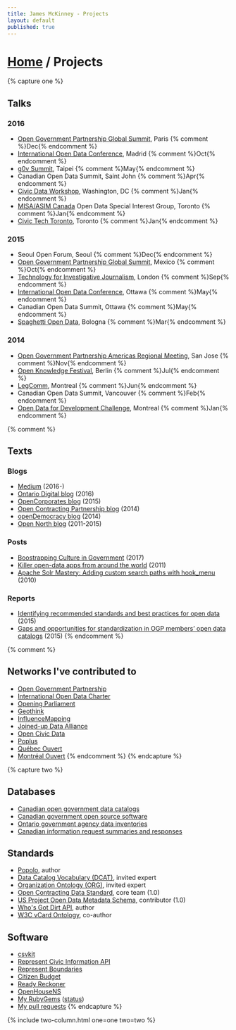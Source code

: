 ```yaml
---
title: James McKinney - Projects
layout: default
published: true
---
```


# [Home](/) / Projects

{% capture one %}
## Talks

### 2016

* [Open Government Partnership Global Summit](https://en.ogpsummit.org/), Paris {% comment %}Dec{% endcomment %}
* [International Open Data Conference](https://internationalopendataconfer2016.sched.com/), Madrid {% comment %}Oct{% endcomment %}
* [g0v Summit](http://summit.g0v.tw/2016/), Taipei {% comment %}May{% endcomment %}
* Canadian Open Data Summit, Saint John {% comment %}Apr{% endcomment %}
* [Civic Data Workshop](https://www.youtube.com/watch?v=-OrOqTKZ7mQ), Washington, DC {% comment %}Jan{% endcomment %}
* [MISA/ASIM Canada](http://www.misa-asim.ca/) Open Data Special Interest Group, Toronto {% comment %}Jan{% endcomment %}
* [Civic Tech Toronto](http://civictech.ca/2016/01/20/hacknight-25-jan-19/), Toronto {% comment %}Jan{% endcomment %}

### 2015

* Seoul Open Forum, Seoul {% comment %}Dec{% endcomment %}
* [Open Government Partnership Global Summit](https://ogpsummit2015.sched.com/), Mexico {% comment %}Oct{% endcomment %}
* [Technology for Investigative Journalism](http://www.influencemapping.org/workshop/), London {% comment %}Sep{% endcomment %}
* [International Open Data Conference](https://internationalopendataconfer2015.sched.com/), Ottawa {% comment %}May{% endcomment %}
* Canadian Open Data Summit, Ottawa {% comment %}May{% endcomment %}
* [Spaghetti Open Data](http://www.spaghettiopendata.org/page/benvenut-sod15), Bologna {% comment %}Mar{% endcomment %}

### 2014

* [Open Government Partnership Americas Regional Meeting](https://www.opengovpartnership.org/about/news-and-events/2014-americas-regional-meeting-reuni-n-regional-de-las-am-ricas), San Jose {% comment %}Nov{% endcomment %}
* [Open Knowledge Festival](http://2014.okfestival.org/), Berlin {% comment %}Jul{% endcomment %}
* [LegComm](http://www.sliq.com/legcomm2014.html), Montreal {% comment %}Jun{% endcomment %}
* Canadian Open Data Summit, Vancouver {% comment %}Feb{% endcomment %}
* [Open Data for Development Challenge](https://opendatadevelopmentchalleng2014.sched.com/), Montreal {% comment %}Jan{% endcomment %}

{% comment %}
## Texts

### Blogs

* [Medium](https://medium.com/@jpmckinney/latest) (2016-) <i class="fa fa-medium" aria-hidden="true"></i>
* [Ontario Digital blog](https://medium.com/@jpmckinney.ontario/latest) (2016)
* [OpenCorporates blog](https://blog.opencorporates.com/author/jpmckinney/) (2015)
* [Open Contracting Partnership blog](https://www.open-contracting.org/author/james/) (2014)
* [openDemocracy blog](https://www.opendemocracy.net/author/james-mckinney) (2014)
* [Open North blog](https://duckduckgo.com/?q=site%3Aopennorth.ca+%22by+james+mckinney%22) (2011-2015)

### Posts

* [Boostrapping Culture in Government](http://www.cpsrenewal.ca/2017/06/bootstrapping-culture-in-government.html) (2017)
* [Killer open-data apps from around the world](http://montrealouvert.net/2011/02/09/killer-open-data-apps-from-around-the-world/) (2011)
* [Apache Solr Mastery: Adding custom search paths with hook_menu](https://evolvingweb.ca/blog/apache-solr-mastery-adding-custom-search-paths-hook-menu) (2010)

### Reports

* [Identifying recommended standards and best practices for open data](http://bit.ly/odwgstandards2) (2015)
* [Gaps and opportunities for standardization in OGP members’ open data catalogs](http://bit.ly/odwgstandards1) (2015)
{% endcomment %}

{% comment %}
## Networks I've contributed to

* [Open Government Partnership](https://www.opengovpartnership.org/)
* [International Open Data Charter](http://opendatacharter.net/)
* [Opening Parliament](https://openingparliament.org/)
* [Geothink](http://geothink.ca/)
* [InfluenceMapping](http://www.influencemapping.org/)
* [Joined-up Data Alliance](http://juds.joinedupdata.org/)
* [Open Civic Data](http://docs.opencivicdata.org/)
* [Poplus](http://poplus.org/)
* [Québec Ouvert](http://www.quebecouvert.org/)
* [Montréal Ouvert](http://montrealouvert.net/)
{% endcomment %}
{% endcapture %}

{% capture two %}
## Databases

* [Canadian open government data catalogs](https://github.com/jpmckinney/open_data_canada)
* [Canadian government open source software](https://github.com/jpmckinney/open_source_canada)
* [Ontario government agency data inventories](https://github.com/jpmckinney/ontario_agency_data_inventories)
* [Canadian information request summaries and responses](https://github.com/jpmckinney/information_request_summaries_and_responses)

## Standards

* [Popolo](http://www.popoloproject.com/), author
* [Data Catalog Vocabulary (DCAT)](https://www.w3.org/TR/vocab-dcat/), invited expert
* [Organization Ontology (ORG)](https://www.w3.org/TR/vocab-org/), invited expert
* [Open Contracting Data Standard](http://standard.open-contracting.org/), core team (1.0)
* [US Project Open Data Metadata Schema](https://project-open-data.cio.gov/v1.1/schema/), contributor (1.0)
* [Who's Got Dirt API](http://www.influencemapping.org/work/whosgotdirt/), author
* [W3C vCard Ontology](https://www.w3.org/TR/vcard-rdf/), co-author

## Software

* [csvkit](https://github.com/wireservice/csvkit)
* [Represent Civic Information API](http://represent.opennorth.ca/)
* [Represent Boundaries](http://represent.poplus.org/)
* [Citizen Budget](http://www.citizenbudget.com/)
* [Ready Reckoner](http://www.readyreckoner.ca/)
* [OpenHouseNS](http://www.openhousens.ca/)
* [My RubyGems](https://rubygems.org/profiles/jpmckinney) ([status](http://jpmckinney.github.io/))
* [My pull requests](https://github.com/pulls?q=is%3Apr+author%3Ajpmckinney+is%3Aclosed)
{% endcapture %}

{% include two-column.html one=one two=two %}
